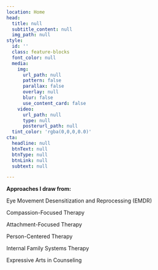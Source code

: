 ```yaml
---
location: Home
head:
  title: null
  subtitle_content: null
  img_path: null
style:
  id: ''
  class: feature-blocks
  font_color: null
  media:
    img:
      url_path: null
      pattern: false
      parallax: false
      overlay: null
      blur: false
      use_content_card: false
    video:
      url_path: null
      type: null
      posterurl_path: null
  tint_color: 'rgba(0,0,0,0.0)'
cta:
  headline: null
  btnText: null
  btnType: null
  btnLink: null
  subtext: null

---
```

<div class="">
<p style="font-weight: 400;"><strong>Approaches I draw from:</strong></p>
<p dir="ltr" style="font-weight: 400;" role="presentation">Eye Movement Desensitization and Reprocessing (EMDR)</p>
<p style="font-weight: 400;">Compassion-Focused Therapy</p>
<p dir="ltr" style="font-weight: 400;" role="presentation">Attachment-Focused Therapy</p>
<p dir="ltr" style="font-weight: 400;" role="presentation">Person-Centered Therapy</p>
<p dir="ltr" style="font-weight: 400;" role="presentation">Internal Family Systems Therapy</p>
<p dir="ltr" style="font-weight: 400;" role="presentation">Expressive Arts in Counseling</p>
</div>
